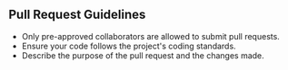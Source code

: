 ## Pull Request Guidelines

- Only pre-approved collaborators are allowed to submit pull requests.
- Ensure your code follows the project's coding standards.
- Describe the purpose of the pull request and the changes made.
